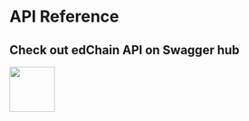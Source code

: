# API Reference

## Check out edChain API on Swagger hub

<a href="https://app.swaggerhub.com/apis/devarshjoshi/edChainAPI/0.1#/" target="_blank"><img src="https://upload.wikimedia.org/wikipedia/commons/a/ab/Swagger-logo.png" width="80" height="80"/></a>
